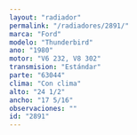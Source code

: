 ```yaml
---
layout: "radiador"
permalink: "/radiadores/2891/"
marca: "Ford"
modelo: "Thunderbird"
ano: "1980"
motor: "V6 232, V8 302"
transmision: "Estándar"
parte: "63044"
clima: "Con clima"
alto: "24 1/2"
ancho: "17 5/16"
observaciones: ""
id: "2891"
---
```


